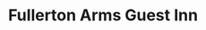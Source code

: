 ---
title: "Fullerton Arms Guest Inn"
address: "Fullerton Arms Guest Inn, 22-24 Main Street, Ballintoy, Co. Antrim"
tel: "+44 (0)28 2076 9613"
county: "Antrim"
category: "Pubs"
type: "Content"
lat: "55.20366287231445"
lng: "-6.243484020233154"
---